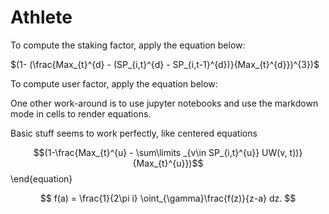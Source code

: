 # Athlete
To compute the staking factor, apply the equation below:

$(1- (\frac{Max_{t}^{d} - (SP_{i,t}^{d} - SP_{i,t-1}^{d})}{Max_{t}^{d}})^{3})$

To compute user factor, apply the equation below:






One other work-around is to use jupyter notebooks and use the markdown mode in cells to render equations.

Basic stuff seems to work perfectly, like centered equations


$$(1-\frac{Max_{t}^{u} - \sum\limits _{v\in SP_{i,t}^{u}} UW(v, t))}{Max_{t}^{u}})$$
\end{equation}

$$
f(a) = \frac{1}{2\pi i} \oint_{\gamma}\frac{f(z)}{z-a} dz.
$$


